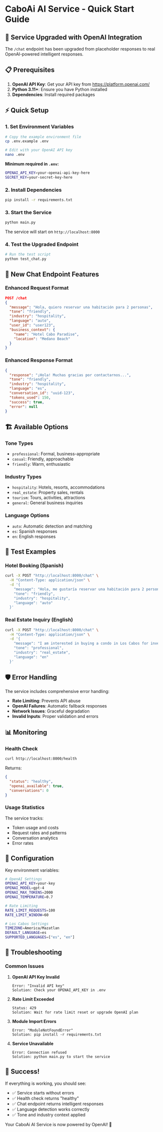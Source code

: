 # CaboAi AI Service - Quick Start Guide

## 🚀 Service Upgraded with OpenAI Integration

The `/chat` endpoint has been upgraded from placeholder responses to real OpenAI-powered intelligent responses.

## 📋 Prerequisites

1. **OpenAI API Key**: Get your API key from https://platform.openai.com/
2. **Python 3.11+**: Ensure you have Python installed
3. **Dependencies**: Install required packages

## ⚡ Quick Setup

### 1. Set Environment Variables

```bash
# Copy the example environment file
cp .env.example .env

# Edit with your OpenAI API key
nano .env
```

**Minimum required in `.env`:**
```bash
OPENAI_API_KEY=your-openai-api-key-here
SECRET_KEY=your-secret-key-here
```

### 2. Install Dependencies

```bash
pip install -r requirements.txt
```

### 3. Start the Service

```bash
python main.py
```

The service will start on `http://localhost:8000`

### 4. Test the Upgraded Endpoint

```bash
# Run the test script
python test_chat.py
```

## 🎯 New Chat Endpoint Features

### Enhanced Request Format

```json
POST /chat
{
  "message": "Hola, quiero reservar una habitación para 2 personas",
  "tone": "friendly",
  "industry": "hospitality", 
  "language": "auto",
  "user_id": "user123",
  "business_context": {
    "name": "Hotel Cabo Paradise",
    "location": "Medano Beach"
  }
}
```

### Enhanced Response Format

```json
{
  "response": "¡Hola! Muchas gracias por contactarnos...",
  "tone": "friendly",
  "industry": "hospitality",
  "language": "es",
  "conversation_id": "uuid-123",
  "tokens_used": 150,
  "success": true,
  "error": null
}
```

## 🏗️ Available Options

### Tone Types
- `professional`: Formal, business-appropriate
- `casual`: Friendly, approachable  
- `friendly`: Warm, enthusiastic

### Industry Types
- `hospitality`: Hotels, resorts, accommodations
- `real_estate`: Property sales, rentals
- `tourism`: Tours, activities, attractions
- `general`: General business inquiries

### Language Options
- `auto`: Automatic detection and matching
- `es`: Spanish responses
- `en`: English responses

## 🧪 Test Examples

### Hotel Booking (Spanish)
```bash
curl -X POST "http://localhost:8000/chat" \
  -H "Content-Type: application/json" \
  -d '{
    "message": "Hola, me gustaría reservar una habitación para 2 personas del 15 al 20 de diciembre",
    "tone": "friendly",
    "industry": "hospitality",
    "language": "auto"
  }'
```

### Real Estate Inquiry (English)
```bash
curl -X POST "http://localhost:8000/chat" \
  -H "Content-Type: application/json" \
  -d '{
    "message": "I am interested in buying a condo in Los Cabos for investment purposes",
    "tone": "professional", 
    "industry": "real_estate",
    "language": "en"
  }'
```

## 🛡️ Error Handling

The service includes comprehensive error handling:

- **Rate Limiting**: Prevents API abuse
- **OpenAI Failures**: Automatic fallback responses
- **Network Issues**: Graceful degradation
- **Invalid Inputs**: Proper validation and errors

## 📊 Monitoring

### Health Check
```bash
curl http://localhost:8000/health
```

Returns:
```json
{
  "status": "healthy",
  "openai_available": true,
  "conversations": 0
}
```

### Usage Statistics
The service tracks:
- Token usage and costs
- Request rates and patterns
- Conversation analytics
- Error rates

## 🔧 Configuration

Key environment variables:

```bash
# OpenAI Settings
OPENAI_API_KEY=your-key
OPENAI_MODEL=gpt-4
OPENAI_MAX_TOKENS=2000
OPENAI_TEMPERATURE=0.7

# Rate Limiting
RATE_LIMIT_REQUESTS=100
RATE_LIMIT_WINDOW=60

# Los Cabos Settings
TIMEZONE=America/Mazatlan
DEFAULT_LANGUAGE=es
SUPPORTED_LANGUAGES=["es", "en"]
```

## 🚨 Troubleshooting

### Common Issues

1. **OpenAI API Key Invalid**
   ```
   Error: "Invalid API key"
   Solution: Check your OPENAI_API_KEY in .env
   ```

2. **Rate Limit Exceeded**
   ```
   Status: 429
   Solution: Wait for rate limit reset or upgrade OpenAI plan
   ```

3. **Module Import Errors**
   ```
   Error: "ModuleNotFoundError"
   Solution: pip install -r requirements.txt
   ```

4. **Service Unavailable**
   ```
   Error: Connection refused
   Solution: python main.py to start the service
   ```

## 🎉 Success!

If everything is working, you should see:
- ✅ Service starts without errors
- ✅ Health check returns "healthy"
- ✅ Chat endpoint returns intelligent responses
- ✅ Language detection works correctly
- ✅ Tone and industry context applied

Your CaboAi AI Service is now powered by OpenAI! 🚀